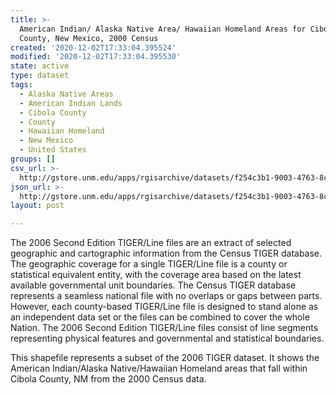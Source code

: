```yaml
---
title: >-
  American Indian/ Alaska Native Area/ Hawaiian Homeland Areas for Cibola
  County, New Mexico, 2000 Census
created: '2020-12-02T17:33:04.395524'
modified: '2020-12-02T17:33:04.395530'
state: active
type: dataset
tags:
  - Alaska Native Areas
  - American Indian Lands
  - Cibola County
  - County
  - Hawaiian Homeland
  - New Mexico
  - United States
groups: []
csv_url: >-
  http://gstore.unm.edu/apps/rgisarchive/datasets/f254c3b1-9003-4763-8c17-8bb68fcc45d6/tgr2006se_cibo_aianhh00.derived.csv
json_url: >-
  http://gstore.unm.edu/apps/rgisarchive/datasets/f254c3b1-9003-4763-8c17-8bb68fcc45d6/tgr2006se_cibo_aianhh00.derived.json
layout: post

---
```

The 2006 Second Edition  TIGER/Line files are an extract of selected geographic and cartographic information from the Census TIGER database.  The geographic coverage for a single TIGER/Line file is a county or statistical equivalent entity, with the coverage area based on the latest available governmental unit boundaries.  The Census TIGER database represents a seamless national file with no overlaps or gaps between parts.  However, each county-based TIGER/Line file is designed to stand alone as an independent data set or the files can be combined to cover the whole Nation.  The 2006 Second Edition  TIGER/Line files consist of line segments representing physical features and governmental and statistical boundaries.  

This shapefile represents a subset of the 2006 TIGER dataset. It shows the American Indian/Alaska Native/Hawaiian Homeland areas that fall within Cibola County, NM from the 2000 Census data.
